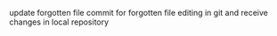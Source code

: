 update forgotten file
commit for forgotten file
editing in git and receive changes in local repository
